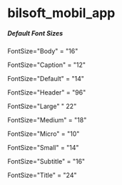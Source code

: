# bilsoft_mobil_app

<h5>Default Font Sizes</h5>
<p>
FontSize="Body"
= "16"

FontSize="Caption" 
= "12"

FontSize="Default" 
= "14"

FontSize="Header"
= "96"

FontSize="Large"
" 22"

FontSize="Medium"
= "18"

FontSize="Micro"
= "10"

FontSize="Small"
= "14"

FontSize="Subtitle"
= "16"

FontSize="Title"
= "24"
</p>
